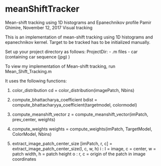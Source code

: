 # meanShiftTracker
Mean-shift tracking using 1D histograms and Epanechnikov profile
Pamir Ghimire, November 12, 2017
Visual tracking 

This is an implementation of mean-shift tracking using 1D histograms 
and epanechnikov kernel. Target to be tracked has to be initialized
manually. 

Set up your project directory as follows:
	ProjectDir:
		- .m files
		- car (containing car sequence (jpg) )

To view my implementation of Mean-shift tracking,
run Mean_Shift_Tracking.m

It uses the following functions:
1. color_distribution
	cd = color_distribution(imagePatch, Nbins)

2. compute_bhattacharya_coefficient
	bdist = compute_bhattacharyya_coefficient(targetmodel, colormodel)

3. compute_meanshift_vector
	z = compute_meanshift_vector(imPatch, prev_center, weights)

4. compute_weights
	weights = compute_weights(imPatch, TargetModel, ColorModel, Nbins)

5. extract_image_patch_center_size
	[imPatch, r, c] = extract_image_patch_center_size(I, c, w, h)
	i : I = image, c = center, w = patch width, h = patch height
	o : r, c = origin of the patch in image coordinates
